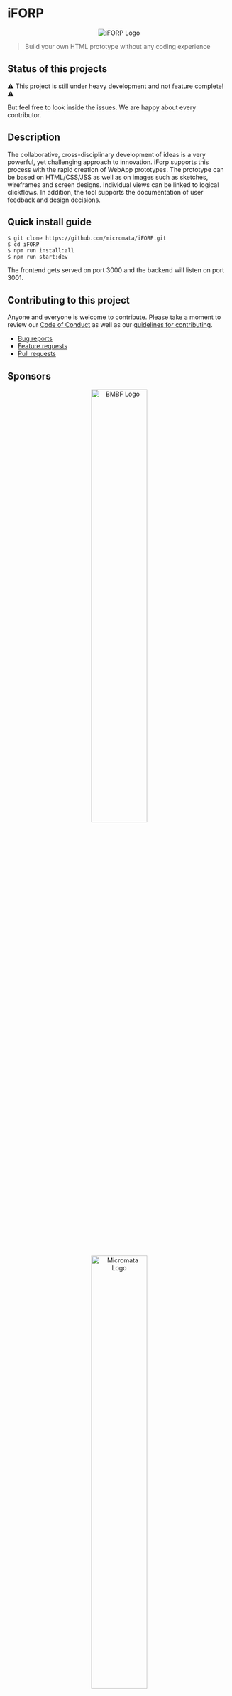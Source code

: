 # iFORP

<p align="center">
  <img src="https://rawcdn.githack.com/micromata/iFORP/a85d9f5b98f2b304ba0f870134d5ecdaf7cebb87/artwork/iForpBrand.svg" alt="iFORP Logo">
</p>

> Build your own HTML prototype without any coding experience

## Status of this projects

⚠️ This project is still under heavy development and not feature complete! ⚠️ 

But feel free to look inside the issues. We are happy about every contributor.

## Description

The collaborative, cross-disciplinary development of ideas is a very powerful, yet challenging approach to innovation. iForp supports this process with the rapid creation of WebApp prototypes. The prototype can be based on HTML/CSS/JSS as well as on images such as sketches, wireframes and screen designs. Individual views can be linked to logical clickflows. In addition, the tool supports the documentation of user feedback and design decisions.

## Quick install guide

    $ git clone https://github.com/micromata/iFORP.git
    $ cd iFORP
    $ npm run install:all
    $ npm run start:dev

The frontend gets served on port 3000 and the backend will listen on port 3001.

## Contributing to this project

Anyone and everyone is welcome to contribute. Please take a moment to
review our [Code of Conduct](CODE_OF_CONDUCT.md) as well as our [guidelines for contributing](CONTRIBUTING.md).

- [Bug reports](CONTRIBUTING.md#bugs)
- [Feature requests](CONTRIBUTING.md#features)
- [Pull requests](CONTRIBUTING.md#pull-requests)

## Sponsors

<p align="center">
  <a href="https://www.bmbf.de">
  	<img width="50%" src="https://rawcdn.githack.com/micromata/iFORP/18204decf266b75f09ccaacf21a2f631f690828d/artwork/bmbf.svg" alt="BMBF Logo">
  </a>
  <a href="https://www.micromata.com">
    <img width="50%" src="https://rawcdn.githack.com/micromata/iFORP/18204decf266b75f09ccaacf21a2f631f690828d/artwork/micromata.svg" alt="Micromata Logo">
  </a>
</p>

## License

Please be aware of the licenses of the components we use in this project.
Everything else that has been developed by the contributions to this project is under [MIT License](LICENSE)